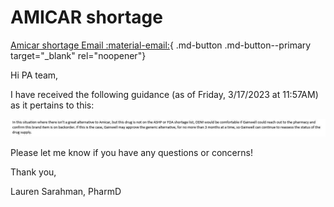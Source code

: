 # AMICAR shortage

[Amicar shortage Email :material-email:](https://mygainwell-my.sharepoint.com/:u:/r/personal/christopher_nguyen_gainwelltechnologies_com/Documents/Evergreen/Emails/FW_%20Brand%20name%20Amicar%20-%20Drug%20Shortage.msg?csf=1&web=1&e=HyC6pB){ .md-button .md-button--primary target="_blank" rel="noopener"}

Hi PA team,
 
I have received the following guidance (as of Friday, 3/17/2023 at 11:57AM) as it pertains to this:
 
![Alt text](../../../img/Pharmacist_Reference_Guide_Attachments/AMICAR.jpeg)

Please let me know if you have any questions or concerns!

Thank you, 
 
Lauren Sarahman, PharmD
